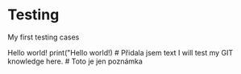 # Testing
My first testing cases

Hello world!
print("Hello world!)                # Přidala jsem text
I will test my GIT knowledge here.  # Toto je jen poznámka